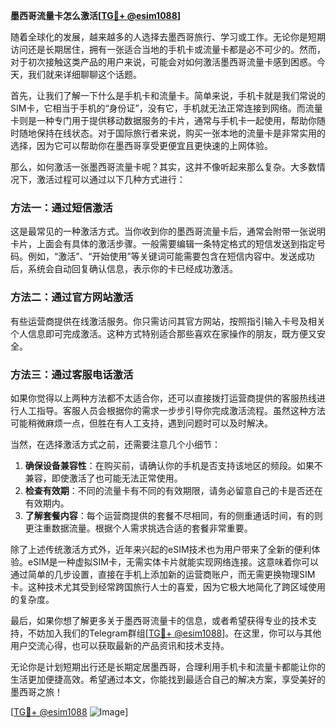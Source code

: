 **墨西哥流量卡怎么激活[[TG💪+ @esim1088](https://t.me/s/esim1088)]**

随着全球化的发展，越来越多的人选择去墨西哥旅行、学习或工作。无论你是短期访问还是长期居住，拥有一张适合当地的手机卡或流量卡都是必不可少的。然而，对于初次接触这类产品的用户来说，可能会对如何激活墨西哥流量卡感到困惑。今天，我们就来详细聊聊这个话题。

首先，让我们了解一下什么是手机卡和流量卡。简单来说，手机卡就是我们常说的SIM卡，它相当于手机的“身份证”，没有它，手机就无法正常连接到网络。而流量卡则是一种专门用于提供移动数据服务的卡片，通常与手机卡一起使用，帮助你随时随地保持在线状态。对于国际旅行者来说，购买一张本地的流量卡是非常实用的选择，因为它可以帮助你在墨西哥享受更便宜且更快速的上网体验。

那么，如何激活一张墨西哥流量卡呢？其实，这并不像听起来那么复杂。大多数情况下，激活过程可以通过以下几种方式进行：

### 方法一：通过短信激活

这是最常见的一种激活方式。当你收到你的墨西哥流量卡后，通常会附带一张说明卡片，上面会有具体的激活步骤。一般需要编辑一条特定格式的短信发送到指定号码。例如，“激活”、“开始使用”等关键词可能需要包含在短信内容中。发送成功后，系统会自动回复确认信息，表示你的卡已经成功激活。

### 方法二：通过官方网站激活

有些运营商提供在线激活服务。你只需访问其官方网站，按照指引输入卡号及相关个人信息即可完成激活。这种方式特别适合那些喜欢在家操作的朋友，既方便又安全。

### 方法三：通过客服电话激活

如果你觉得以上两种方法都不太适合你，还可以直接拨打运营商提供的客服热线进行人工指导。客服人员会根据你的需求一步步引导你完成激活流程。虽然这种方法可能稍微麻烦一点，但胜在有人工支持，遇到问题时可以及时解决。

当然，在选择激活方式之前，还需要注意几个小细节：

1. **确保设备兼容性**：在购买前，请确认你的手机是否支持该地区的频段。如果不兼容，即使激活了也可能无法正常使用。
2. **检查有效期**：不同的流量卡有不同的有效期限，请务必留意自己的卡是否还在有效期内。
3. **了解套餐内容**：每个运营商提供的套餐不尽相同，有的侧重通话时间，有的则更注重数据流量。根据个人需求挑选合适的套餐非常重要。

除了上述传统激活方式外，近年来兴起的eSIM技术也为用户带来了全新的便利体验。eSIM是一种虚拟SIM卡，无需实体卡片就能实现网络连接。这意味着你可以通过简单的几步设置，直接在手机上添加新的运营商账户，而无需更换物理SIM卡。这种技术尤其受到经常跨国旅行人士的喜爱，因为它极大地简化了跨区域使用的复杂度。

最后，如果你想了解更多关于墨西哥流量卡的信息，或者希望获得专业的技术支持，不妨加入我们的Telegram群组[[TG💪+ @esim1088](https://t.me/s/esim1088)]。在这里，你可以与其他用户交流心得，也可以获取最新的产品资讯和技术支持。

无论你是计划短期出行还是长期定居墨西哥，合理利用手机卡和流量卡都能让你的生活更加便捷高效。希望通过本文，你能找到最适合自己的解决方案，享受美好的墨西哥之旅！

[[TG💪+ @esim1088](https://t.me/s/esim1088) ![Image](https://i.postimg.cc/4NQfJmqS/Snipaste-2025-05-13-00-14-12.png)]